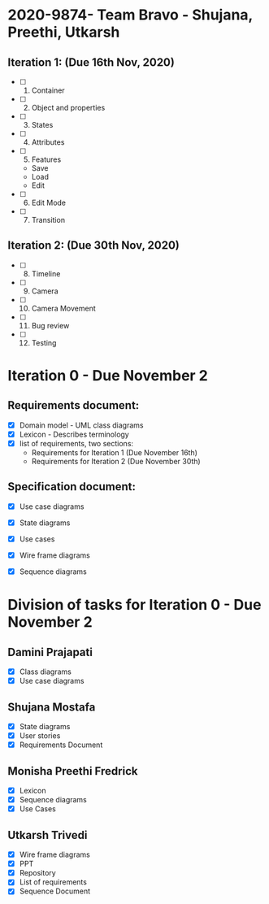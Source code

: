 # 2020-9874- Team Bravo - Shujana, Preethi, Utkarsh

## Iteration 1: (Due 16th Nov, 2020)

- [ ] 1. Container
- [ ] 2. Object and properties
- [ ] 3. States
- [ ] 4. Attributes
- [ ] 5. Features
   -  Save
   -  Load
   -  Edit
- [ ] 6. Edit Mode
- [ ] 7. Transition


## Iteration 2: (Due 30th Nov, 2020)

- [ ] 8.  Timeline
- [ ] 9.  Camera
- [ ] 10. Camera Movement
- [ ] 11. Bug review
- [ ] 12. Testing


# Iteration 0 - Due November 2

## Requirements document:
  - [x] Domain model - UML class diagrams
  - [x] Lexicon - Describes terminology
  - [x] list of requirements, two sections:
    - Requirements for Iteration 1 (Due November 16th)
    - Requirements for Iteration 2 (Due November 30th)

## Specification document:
  - [x] Use case diagrams
  - [x] State diagrams
  - [x] Use cases
  - [x] Wire frame diagrams
  - [x] Sequence diagrams


# Division of tasks for Iteration 0 - Due November 2  

## Damini Prajapati
 - [x] Class diagrams
 - [x] Use case diagrams

## Shujana Mostafa
  - [x] State diagrams
  - [x] User stories
  - [x] Requirements Document

## Monisha Preethi Fredrick
  - [x] Lexicon
  - [x] Sequence diagrams
  - [x] Use Cases

## Utkarsh Trivedi
  - [x] Wire frame diagrams
  - [x] PPT
  - [x] Repository
  - [x] List of requirements
  - [x] Sequence Document
